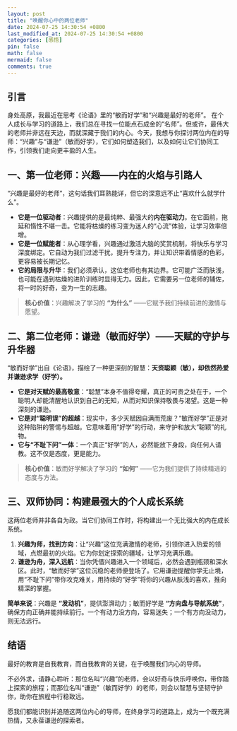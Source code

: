 ```yaml
---
layout: post
title: "唤醒你心中的两位老师"
date: 2024-07-25 14:30:54 +0800
last_modified_at: 2024-07-25 14:30:54 +0800
categories: [感悟]
pin: false
math: false
mermaid: false
comments: true
---
```



## 引言

身处高原，我最近在思考《论语》里的“敏而好学”和“兴趣是最好的老师”。
在个人成长与学习的道路上，我们总在寻找一位能点石成金的“名师”。但或许，最伟大的老师并非远在天边，而就深藏于我们的内心。今天，我想与你探讨两位内在的导师：“兴趣”与“谦逊”（敏而好学），它们如何塑造我们，以及如何让它们协同工作，引领我们走向更丰盈的人生。

## 一、第一位老师：兴趣——内在的火焰与引路人

“兴趣是最好的老师”，这句话我们耳熟能详，但它的深意远不止“喜欢什么就学什么”。

*   **它是一位驱动者**：兴趣提供的是最纯粹、最强大的**内在驱动力**。在它面前，拖延和惰性不堪一击。它能将枯燥的练习变为迷人的“心流”体验，让学习效率倍增。
*   **它是一位赋能者**：从心理学看，兴趣通过激活大脑的奖赏机制，将快乐与学习深度绑定。它自动为我们过滤干扰，提升专注力，并让知识带着情感的色彩，更容易被长期记忆。
*   **它的局限与升华**：我们必须承认，这位老师也有其边界。它可能广泛而肤浅，也可能在遇到枯燥的进阶训练时显得无力。因此，它需要另一位老师的辅佐，将一时的好奇，变为一生的志趣。

> **核心价值**：兴趣解决了学习的 **“为什么”** ——它赋予我们持续前进的激情与愿望。

## 二、第二位老师：谦逊（敏而好学）——天赋的守护与升华器

“敏而好学”出自《论语》，描绘了一种更深刻的智慧：**天资聪颖（敏），却依然热爱并谦逊求学（好学）。**

*   **它是对天赋的最高敬意**：“聪慧”本身不值得夸耀，真正的可贵之处在于，一个聪明人却能清醒地认识到自己的无知，从而对知识保持敬畏与渴望。这是一种深刻的谦逊。
*   **它是对“聪明误”的超越**：现实中，多少天赋因自满而荒废？“敏而好学”正是对这种陷阱的警惕与超越。它意味着用“好学”的行动，来守护和放大“聪颖”的礼物。
*   **它与“不耻下问”一体**：一个真正“好学”的人，必然能放下身段，向任何人请教。这不仅是态度，更是能力。

> **核心价值**：敏而好学解决了学习的 **“如何”** ——它为我们提供了持续精进的态度与方法。

## 三、双师协同：构建最强大的个人成长系统

这两位老师并非各自为政。当它们协同工作时，将构建出一个无比强大的内在成长系统。

1.  **兴趣为师，找到方向**：让“兴趣”这位充满激情的老师，引领你进入热爱的领域，点燃最初的火焰。它为你划定探索的疆域，让学习充满乐趣。
2.  **谦逊为舟，深入远航**：当你凭借兴趣进入一个领域后，必然会遇到瓶颈和深水区。此时，“敏而好学”这位沉稳的老师便登场了。它用谦逊提醒你学无止境，用“不耻下问”带你攻克难关，用持续的“好学”将你的兴趣从肤浅的喜欢，推向精深的掌握。

**简单来说**：兴趣是 **“发动机”**，提供澎湃动力；敏而好学是 **“方向盘与导航系统”**，确保方向正确并能持续前行。一个有动力没方向，容易迷失；一个有方向没动力，则无法远行。

## 结语

最好的教育是自我教育，而自我教育的关键，在于唤醒我们内心的导师。

不必外求，请静心聆听：那位名叫“兴趣”的老师，会以好奇与快乐呼唤你，带你踏上探索的旅程；而那位名叫“谦逊”（敏而好学）的老师，则会以智慧与坚韧守护你，助你在旅程中行稳致远。

愿我们都能识别并追随这两位内心的导师，在终身学习的道路上，成为一个既充满热情，又永葆谦逊的探索者。
